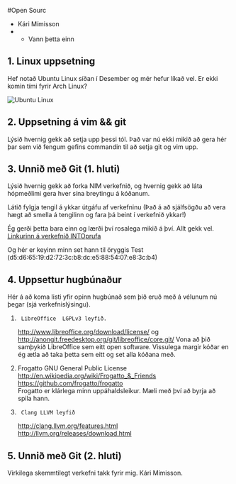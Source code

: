 #Open Sourc

* Kári Mímisson
* * Vann þetta einn

## 1. Linux uppsetning

Hef notað Ubuntu Linux síðan í Desember og mér hefur líkað vel. Er ekki komin
tími fyrir Arch Linux?

![Ubuntu Linux](http://s14.postimg.org/5jzroxzkh/picture_18.png)

## 2. Uppsetning á vim && git

Lýsið hvernig gekk að setja upp þessi tól.
Það var nú ekki mikið að gera hér þar sem við fengum gefins commandin til að
setja git og vim upp.

## 3. Unnið með Git (1. hluti)

Lýsið hvernig gekk að forka NIM verkefnið, og hvernig gekk að láta hópmeðlimi gera hver sína breytingu á kóðanum.

Látið fylgja tengil á ykkar útgáfu af verkefninu (Það á að sjálfsögðu að vera hægt að smella á tengilinn og fara þá beint í verkefnið ykkar!)

Ég gerði þetta bara einn og lærði því rosalega mikið á því. Allt gekk vel. 
[Linkurinn á verkefnið INTOprufa](https://github.com/kari14/INTOPrufa)

Og hér er keyinn minn set hann til öryggis
Test (d5:d6:65:19:d2:72:3c:b8:dc:e5:88:54:07:e8:3c:b4)  
## 4. Uppsettur hugbúnaður

Hér á að koma listi yfir opinn hugbúnað sem þið eruð með á vélunum nú þegar (sjá verkefnislýsingu).


1.  	LibreOffice  LGPLv3 leyfið. 
	http://www.libreoffice.org/download/license/ og
	http://anongit.freedesktop.org/git/libreoffice/core.git/
	Vona að þið samþykið LibreOffice sem eitt open software.
	Vissulega margir kóðar en ég ætla að taka þetta sem eitt og set alla
	 kóðana með. 

2.	Frogatto GNU General Public License
	http://en.wikipedia.org/wiki/Frogatto_&_Friends	
	https://github.com/frogatto/frogatto  	
	Frogatto er klárlega minn uppáhaldsleikur. 
	Mæli með því að byrja að spila hann.

3.		Clang LLVM leyfið
	http://clang.llvm.org/features.html
	http://llvm.org/releases/download.html
	

## 5. Unnið með Git (2. hluti)

Virkilega skemmtilegt verkefni takk fyrir mig. 
Kári Mímisson.
